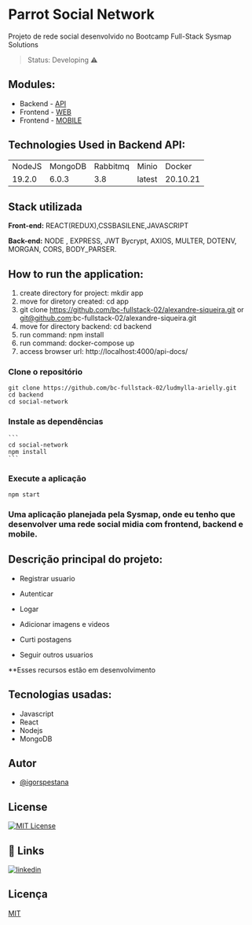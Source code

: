 # Parrot Social Network
Projeto de rede social desenvolvido no Bootcamp Full-Stack Sysmap Solutions

> Status: Developing ⚠️

## Modules:

+ Backend - [API](https://github.com/bc-fullstack-02/igor-pestana/tree/main/back-end/rest-api)
+ Frontend - [WEB](https://github.com/bc-fullstack-02/luisa-vitoria/tree/main/Backend/Projeto/api)
+ Frontend - [MOBILE](https://github.com/bc-fullstack-02/luisa-vitoria/tree/main/Backend/Projeto/api)

## Technologies Used in Backend API:

<table>
  <tr>
    <td>NodeJS</td>
    <td>MongoDB</td>
    <td>Rabbitmq</td>
    <td>Minio</td>
    <td>Docker</td>
  </tr>
  <tr>
    <td>19.2.0</td>
    <td>6.0.3</td>
    <td>3.8</td>
    <td>latest</td>
    <td>20.10.21</td>
  </tr>
</table>

## Stack utilizada

**Front-end:** REACT(REDUX),CSSBASILENE,JAVASCRIPT

**Back-end:** NODE , EXPRESS, JWT Bycrypt, AXIOS, MULTER, DOTENV, MORGAN, CORS, BODY_PARSER.

## How to run the application:

1) create directory for project: mkdir app
2) move for diretory created: cd app
3) git clone https://github.com/bc-fullstack-02/alexandre-siqueira.git or git@github.com:bc-fullstack-02/alexandre-siqueira.git
4) move for directory backend: cd backend
5) run command: npm install
6) run command: docker-compose up
7) access browser url: http://localhost:4000/api-docs/

### Clone o repositório
```
git clone https://github.com/bc-fullstack-02/ludmylla-arielly.git
cd backend
cd social-network
```

### Instale as dependências
    ```
    cd social-network
    npm install
    ```

### Execute a aplicação
  ```
  npm start
  ```
### Uma aplicação planejada pela Sysmap, onde eu tenho que desenvolver uma rede social midia com frontend, backend e mobile. 

## Descrição principal do projeto:

+ Registrar usuario

+ Autenticar 

+ Logar

+ Adicionar imagens e videos

+ Curti postagens 

+ Seguir outros usuarios

**Esses recursos estão em desenvolvimento

## Tecnologias usadas:

+ Javascript
+ React
+ Nodejs
+ MongoDB


## Autor

- [@igorspestana](https://github.com/igorspestana)

## License

[![MIT License](https://img.shields.io/badge/License-MIT-green.svg)](https://choosealicense.com/licenses/mit/)

## 🔗 Links
[![linkedin](https://img.shields.io/badge/linkedin-0A66C2?style=for-the-badge&logo=linkedin&logoColor=white)](https://www.linkedin.com/in/igorspestana/)

## Licença

[MIT](https://choosealicense.com/licenses/mit/)
